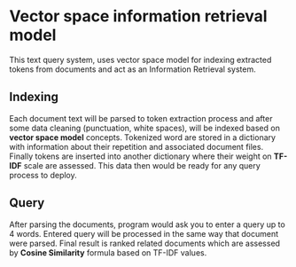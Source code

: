 # Vector space information retrieval model
 This text query system, uses vector space model for indexing extracted tokens from documents and act as an Information Retrieval system.
 ## Indexing
 Each document text will be parsed to token extraction process and after some data cleaning (punctuation, white spaces), will be indexed based on **vector space model** concepts. Tokenized word are stored in a dictionary with information about their repetition and associated document files. Finally tokens are inserted into another dictionary where their weight on **TF-IDF** scale are assessed. This data then would be ready for any query process to deploy.
 ## Query
 After parsing the documents, program would ask you to enter a query up to 4 words. Entered query will be processed in the same way that document were parsed. Final result is ranked related documents which are assessed by **Cosine Similarity** formula based on TF-IDF values.

